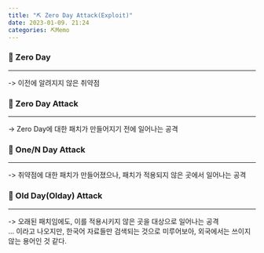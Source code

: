 ```yaml
---
title: "⛏️ Zero Day Attack(Exploit)"
date: 2023-01-09. 21:24
categories: ⛏️Memo
---
```


### 💎 Zero Day

---

-> 이전에 알려지지 않은 취약점

### 💎 Zero Day Attack

---

-> Zero Day에 대한 패치가 만들어지기 전에 일어나는 공격  

### 💎 One/N Day Attack

---

-> 취약점에 대한 패치가 만들어졌으나, 패치가 적용되지 않은 곳에서 일어나는 공격  

### 💎 Old Day(Olday) Attack

---

-> 오래된 패치임에도, 이를 적용시키지 않은 곳을 대상으로 일어나는 공격  
... 이라고 나오지만, 한국어 자료들만 검색되는 것으로 미루어보아, 외국에서는 쓰이지 않는 용어인 것 같다.  
